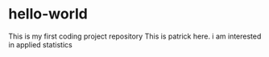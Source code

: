# hello-world
This is my first coding project repository
This is patrick here. i am interested in applied statistics
